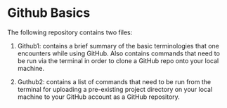 # Github Basics

The following repository contains two files:

1) Github1: contains a brief summary of the basic terminologies that one encounters while using GitHub. Also contains commands 
            that need to be run via the terminal in order to clone a GitHub repo onto your local machine.

2) Guthub2: contains a list of commands that need to be run from the terminal for uploading a pre-existing  project directory 
            on your local machine to your GitHub account as a GitHub repository.
